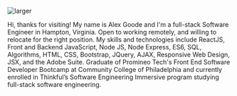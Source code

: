 
![larger](https://github.com/alexgoodestudio/alexgoodestudio/assets/118846944/0ca072b4-6abe-4b4f-839d-de8965252d1d)

Hi, thanks for visiting! My name is Alex Goode and I'm a full-stack Software Engineer in Hampton, Virginia. Open to working remotely, and willing to relocate for the right position. My skills and technologies include ReactJS, Front and Backend JavaScript, Node JS, Node Express, ES6, SQL, Algorithms, HTML, CSS, Bootstrap, JQuery, AJAX, Responsive Web Design, JSX, and the Adobe Suite. Graduate of Promineo Tech's Front End Software Developer Bootcamp at Community College of Philadelphia and currently enrolled in Thinkful’s Software Engineering Immersive program studying full-stack software engineering.
